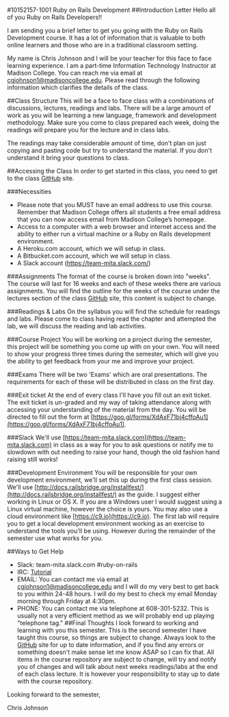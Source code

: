 #10152157-1001 Ruby on Rails Development
##Introduction Letter
Hello all of you Ruby on Rails Developers!!

I am sending you a brief letter to get you going with the Ruby on Rails Development course.  It has a lot of information that is valuable to both online learners and those who are in a traditional classroom setting.

My name is Chris Johnson and I will be your teacher for this face to face learning experience. I am a part-time Information Technology Instructor at Madison College. You can reach me via email at cgjohnson1@madisoncollege.edu. Please read through the following information which clarifies the details of the class.

##Class Structure
This will be a face to face class with a combinations of discussions, lectures, readings and labs. There will be a large amount of work as you will be learning a new language, framework and development methodology. Make sure you come to class prepared each week, doing the readings will prepare you for the lecture and in class labs.

The readings may take considerable amount of time, don't plan on just copying and pasting code but try to understand the material.  If you don't understand it bring your questions to class.


##Accessing the Class
In order to get started in this class, you need to get to the class [GitHub](https://github.com/johnsonchmatc/madisoncollege_ruby_on_rails) site.

###Necessities
* Please note that you MUST have an email address to use this course. Remember that Madison College offers all students a free email address that you can now access email from Madison College’s homepage.
* Access to a computer with a web browser and internet access and the ability to either run a virtual machine or a Ruby on Rails development environment.
* A Heroku.com account, which we will setup in class.
* A Bitbucket.com account, which we will setup in class.
* A Slack account (https://team-mita.slack.com/)

###Assignments
The format of the course is broken down into "weeks". The course will last for 16 weeks and each of these weeks there are various assignments. You will find the outline for the weeks of the course under the lectures section of the class [GitHub](https://github.com/johnsonchmatc/madisoncollege_ruby_on_rails) site, this content is subject to change.

###Readings & Labs
On the syllabus you will find the schedule for readings and labs. Please come to class having read the chapter and attempted the lab, we will discuss the reading and lab activities.

###Course Project
You will be working on a project during the semester, this project will be something you come up with on your own. You will need to show your progress three times during the semester, which will give you the ability to get feedback from your me and improve your project.

###Exams
There will be two 'Exams' which are oral presentations. The requirements for each of these will be distributed in class on the first day.

###Exit ticket
At the end of every class I'll have you fill out an exit ticket. The exit ticket is un-graded and my way of taking attendance along with accessing your understanding of the material from the day. You will be directed to fill out the form at [https://goo.gl/forms/XdAxF71bj4cffoAu1](https://goo.gl/forms/XdAxF71bj4cffoAu1).

###Slack
We'll use [https://team-mita.slack.com](https://team-mita.slack.com) in class as a way for you to ask questions or notify me to slowdown with out needing to raise your hand, though the old fashion hand raising still works!

###Development Environment
You will be responsible for your own development environment, we'll set this up during the first class session.  We'll use [http://docs.railsbridge.org/installfest/](http://docs.railsbridge.org/installfest/) as the guide.  I suggest either working in Linux or OS X.  If you are a Windows user I would suggest using a Linux virtual machine, however the choice is yours. You may also use a cloud environment like [https://c9.io](https://c9.io).  The first lab will require you to get a local development environment working as an exercise to understand the tools you'll be using.  However during the remainder of the semester use what works for you.

##Ways to Get Help
  * Slack: team-mita.slack.com #ruby-on-rails
  * IRC: [Tutorial](https://github.com/johnsonchmatc/madisoncollege_ruby_on_rails/blob/master/irc.md)
  * EMAIL: You can contact me via email at cgjohnson1@madisoncollege.edu and I will do my very best to get back to you within 24-48 hours. I will do my best to check my email Monday morning through Friday at 4:30pm.
  * PHONE: You can contact me via telephone at 608-301-5232. This is usually not a very efficient method as we will probably end up playing "telephone tag."
##Final Thoughts
I look forward to working and learning with you this semester. This is the second semester I have taught this course, so things are subject to change.  Always look to the [GitHub](https://github.com/johnsonchmatc/madisoncollege_ruby_on_rails) site for up to date information, and if you find any errors or something doesn't make sense let me know ASAP so I can fix that.  All items in the course repository are subject to change, will try and notify you of changes and will talk about next weeks readings/labs at the end of each class lecture. It is however your responsibility to stay up to date with the course repository.

Looking forward to the semester,


Chris Johnson
